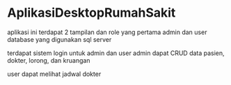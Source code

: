 # AplikasiDesktopRumahSakit

aplikasi ini terdapat 2 tampilan dan role yang pertama admin dan user database yang digunakan sql server

terdapat sistem login untuk admin dan user admin dapat CRUD data pasien, dokter, lorong, dan kruangan

user dapat melihat jadwal dokter
